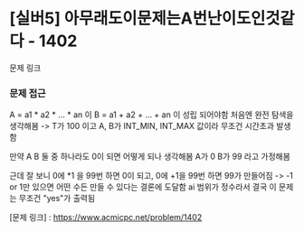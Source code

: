 # [실버5] 아무래도이문제는A번난이도인것같다 - 1402 #
문제 링크


### 문제 접근 ###
A = a1 * a2 * ... * an  이  B = a1 + a2 + ... + an 이 성립 되어야함
처음엔 완전 탐색을 생각해봄 -> T가 100 이고 A, B가 INT_MIN, INT_MAX 값이라 무조건 시간초과 발생함

만약 A B 둘 중 하나라도 0이 되면 어떻게 되나 생각해봄
A가 0 B가 99 라고 가정해봄

근데 잘 보니 0에 *1 을 99번 하면 0이 되고, 0에 +1을 99번 하면 99가 만들어짐 -> -1 or 1만 있으면 어떤 수든 만들 수 있다는 결론에 도달함
ai 범위가 정수라서 결국 이 문제는 무조건 "yes"가 출력됨

[문제 링크] : https://www.acmicpc.net/problem/1402
